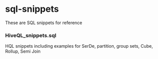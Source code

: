 # sql-snippets
These are SQL snippets for reference

### HiveQL_snippets.sql
HQL snippets including examples for SerDe, partition, group sets, Cube, Rollup, Semi Join

